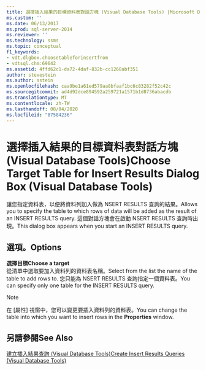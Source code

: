 ```yaml
---
title: 選擇插入結果的目標資料表對話方塊 (Visual Database Tools) |Microsoft Docs
ms.custom: ''
ms.date: 06/13/2017
ms.prod: sql-server-2014
ms.reviewer: ''
ms.technology: ssms
ms.topic: conceptual
f1_keywords:
- vdt.dlgbox.choosetableforinsertfrom
- vdtsql.chm:69642
ms.assetid: 4ffd62c1-da72-4daf-832b-cc1268abf351
author: stevestein
ms.author: sstein
ms.openlocfilehash: caa9be1a61ed579aa8bfaaf1bc6c83282f52c42c
ms.sourcegitcommit: ad4d92dce894592a259721a1571b1d8736abacdb
ms.translationtype: MT
ms.contentlocale: zh-TW
ms.lasthandoff: 08/04/2020
ms.locfileid: "87584236"
---
```

# <a name="choose-target-table-for-insert-results-dialog-box-visual-database-tools"></a><span data-ttu-id="f27c2-102">選擇插入結果的目標資料表對話方塊 (Visual Database Tools)</span><span class="sxs-lookup"><span data-stu-id="f27c2-102">Choose Target Table for Insert Results Dialog Box (Visual Database Tools)</span></span>
  <span data-ttu-id="f27c2-103">讓您指定資料表，以便將資料列加入做為 NSERT RESULTS 查詢的結果。</span><span class="sxs-lookup"><span data-stu-id="f27c2-103">Allows you to specify the table to which rows of data will be added as the result of an INSERT RESULTS query.</span></span> <span data-ttu-id="f27c2-104">這個對話方塊會在啟動 NSERT RESULTS 查詢時出現。</span><span class="sxs-lookup"><span data-stu-id="f27c2-104">This dialog box appears when you start an INSERT RESULTS query.</span></span>  
  
## <a name="options"></a><span data-ttu-id="f27c2-105">選項。</span><span class="sxs-lookup"><span data-stu-id="f27c2-105">Options</span></span>  
 <span data-ttu-id="f27c2-106">**選擇目標**</span><span class="sxs-lookup"><span data-stu-id="f27c2-106">**Choose a target**</span></span>  
 <span data-ttu-id="f27c2-107">從清單中選取要加入資料列的資料表名稱。</span><span class="sxs-lookup"><span data-stu-id="f27c2-107">Select from the list the name of the table to add rows to.</span></span> <span data-ttu-id="f27c2-108">您只能為 NSERT RESULTS 查詢指定一個資料表。</span><span class="sxs-lookup"><span data-stu-id="f27c2-108">You can specify only one table for the INSERT RESULTS query.</span></span>  
  
> [!NOTE]  
>  <span data-ttu-id="f27c2-109">在 [屬性]  視窗中，您可以變更要插入資料列的資料表。</span><span class="sxs-lookup"><span data-stu-id="f27c2-109">You can change the table into which you want to insert rows in the **Properties** window.</span></span>  
  
## <a name="see-also"></a><span data-ttu-id="f27c2-110">另請參閱</span><span class="sxs-lookup"><span data-stu-id="f27c2-110">See Also</span></span>  
 [<span data-ttu-id="f27c2-111">建立插入結果查詢 &#40;Visual Database Tools&#41;</span><span class="sxs-lookup"><span data-stu-id="f27c2-111">Create Insert Results Queries &#40;Visual Database Tools&#41;</span></span>](visual-database-tools.md)  
  
  
